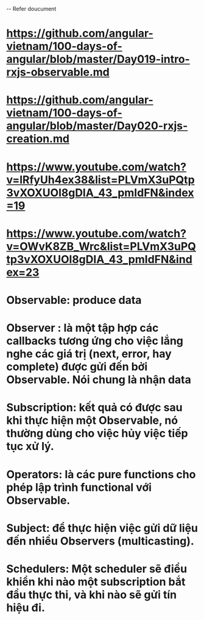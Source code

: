  -- Refer doucument
 
 #  https://github.com/angular-vietnam/100-days-of-angular/blob/master/Day019-intro-rxjs-observable.md
 #  https://github.com/angular-vietnam/100-days-of-angular/blob/master/Day020-rxjs-creation.md
 #  https://www.youtube.com/watch?v=lRfyUh4ex38&list=PLVmX3uPQtp3vXOXUOl8gDIA_43_pmIdFN&index=19
 #  https://www.youtube.com/watch?v=OWvK8ZB_Wrc&list=PLVmX3uPQtp3vXOXUOl8gDIA_43_pmIdFN&index=23

# Observable: produce data
# Observer : là một tập hợp các callbacks tương ứng cho việc lắng nghe các giá trị (next, error, hay complete) được gửi đến  bởi Observable. Nói chung là nhận data
# Subscription: kết quả có được sau khi thực hiện một Observable, nó thường dùng cho việc hủy việc tiếp tục xử lý.
# Operators: là các pure functions cho phép lập trình functional với Observable.
# Subject: để thực hiện việc gửi dữ liệu đến nhiều Observers (multicasting).
# Schedulers: Một scheduler sẽ điều khiển khi nào một subscription bắt đầu thực thi, và khi nào sẽ gửi tín hiệu đi.